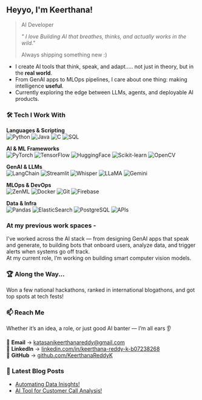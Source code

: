 ## Heyyo, I'm Keerthana!

> AI Developer
> 
> _" I love Building AI that breathes, thinks, and actually works in the wild."_
> 
> Always shipping something new :)

- I create AI tools that think, speak, and adapt..... not just in theory, but in the **real world**.  
- From GenAI apps to MLOps pipelines, I care about one thing: making intelligence **useful**.  
- Currently exploring the edge between LLMs, agents, and deployable AI products.  

### 🛠 Tech I Work With

**Languages & Scripting**  
![Python](https://img.shields.io/badge/-Python-3776AB?style=flat&logo=python&logoColor=white)
![Java](https://img.shields.io/badge/-Java-007396?style=flat&logo=java&logoColor=white)
![C](https://img.shields.io/badge/-C-00599C?style=flat&logo=c&logoColor=white)
![SQL](https://img.shields.io/badge/-SQL-4479A1?style=flat&logo=postgresql&logoColor=white)

**AI & ML Frameworks**  
![PyTorch](https://img.shields.io/badge/-PyTorch-EE4C2C?style=flat&logo=pytorch&logoColor=white)
![TensorFlow](https://img.shields.io/badge/-TensorFlow-FF6F00?style=flat&logo=tensorflow&logoColor=white)
![HuggingFace](https://img.shields.io/badge/-🤗%20HuggingFace-FCC72A?style=flat)
![Scikit-learn](https://img.shields.io/badge/-Scikit--learn-F7931E?style=flat&logo=scikitlearn&logoColor=white)
![OpenCV](https://img.shields.io/badge/-OpenCV-5C3EE8?style=flat&logo=opencv&logoColor=white)

**GenAI & LLMs**  
![LangChain](https://img.shields.io/badge/-LangChain-000000?style=flat)
![Streamlit](https://img.shields.io/badge/-Streamlit-FF4B4B?style=flat&logo=streamlit&logoColor=white)
![Whisper](https://img.shields.io/badge/-Whisper-1A1A1A?style=flat)
![LLaMA](https://img.shields.io/badge/-LLaMA-7B3F00?style=flat)
![Gemini](https://img.shields.io/badge/-Gemini-4285F4?style=flat)

**MLOps & DevOps**  
![ZenML](https://img.shields.io/badge/-ZenML-4B3263?style=flat)
![Docker](https://img.shields.io/badge/-Docker-2496ED?style=flat&logo=docker&logoColor=white)
![Git](https://img.shields.io/badge/-Git-F05032?style=flat&logo=git&logoColor=white)
![Firebase](https://img.shields.io/badge/-Firebase-FFCA28?style=flat&logo=firebase&logoColor=white)

**Data & Infra**  
![Pandas](https://img.shields.io/badge/-Pandas-150458?style=flat&logo=pandas&logoColor=white)
![ElasticSearch](https://img.shields.io/badge/-ElasticSearch-005571?style=flat&logo=elasticsearch&logoColor=white)
![PostgreSQL](https://img.shields.io/badge/-PostgreSQL-336791?style=flat&logo=postgresql&logoColor=white)
![APIs](https://img.shields.io/badge/-REST%20APIs-000000?style=flat)


### At my previous work spaces -

I've worked across the AI stack — from designing GenAI apps that speak and generate, to building bots that onboard users, analyze data, and trigger alerts when systems go off track.  
At my current role, I’m working on building smart computer vision models.  

### 🏆 Along the Way...

Won a few national hackathons, ranked in international blogathons, and got top spots at tech fests!

### 📫 Reach Me

Whether it’s an idea, a role, or just good AI banter — I’m all ears 👂

📮 **Email** → [katasanikeerthanareddy@gmail.com](mailto:katasanikeerthanareddy@gmail.com)  
💼 **LinkedIn** → [linkedin.com/in/keerthana-reddy-k-b07238268](https://www.linkedin.com/in/keerthana-reddy-k-b07238268)  
🐍 **GitHub** → [github.com/KeerthanaReddyK](https://github.com/KeerthanaReddyK)



### 📕 Latest Blog Posts

- [Automating Data Inisghts!](https://www.analyticsvidhya.com/blog/2024/09/automate-data-insights-with-insightmate-using-gemini-langsmith/)
- [AI Tool for Customer Call Analysis!](https://www.analyticsvidhya.com/blog/2024/11/customer-call-analysis/)

<br/>
